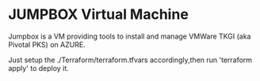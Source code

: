 # JUMPBOX Virtual Machine

Jumpbox is a VM providing tools to install and manage VMWare TKGI (aka Pivotal PKS) on AZURE.

Just setup the ./Terraform/terraform.tfvars accordingly,then run 'terraform apply' to deploy it.



